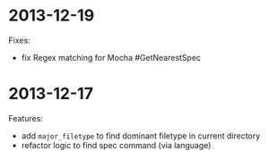 # 2013-12-19

Fixes:

  * fix Regex matching for Mocha #GetNearestSpec


# 2013-12-17

Features:

  * add `major_filetype` to find dominant filetype in current directory
  * refactor logic to find spec command (via language)
